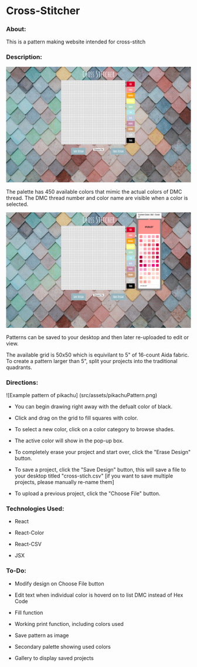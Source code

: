 # Cross-Stitcher

### About:

This is a pattern making website intended for cross-stitch

### Description:

![Default view of the website](/src/assets/blankExample.png)

The palette has 450 available colors that mimic the actual colors of DMC thread. The DMC thread number and color name are visible when a color is selected. 

![Website with one of the color palettes open](/src/assets/openPaletteExample.png)

Patterns can be saved to your desktop and then later re-uploaded to edit or view. 

The available grid is 50x50 which is equivilant to 5" of 16-count Aida fabric. To create a pattern larger than 5", split your projects into the traditional quadrants. 

### Directions:
![Example pattern of pikachu]
(src/assets/pikachuPattern.png)

* You can begin drawing right away with the defualt color of black. 

* Click and drag on the grid to fill squares with color.

* To select a new color, click on a color category to browse shades.

* The active color will show in the pop-up box.

* To completely erase your project and start over, click the "Erase Design" button.

* To save a project, click the "Save Design" button, this will save a file to your desktop titled "cross-stich.csv" [if you want to save multiple projects, please manually re-name them]

* To upload a previous project, click the "Choose File" button.

### Technologies Used:

* React

* React-Color

* React-CSV

* JSX

### To-Do:

* Modify design on Choose File button 

* Edit text when individual color is hoverd on to list DMC instead of Hex Code

* Fill function

* Working print function, including colors used

* Save pattern as image

* Secondary palette showing used colors

* Gallery to display saved projects
